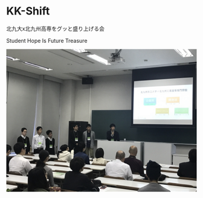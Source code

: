 
# KK-Shift

北九大x北九州高専をグッと盛り上げる会

Student Hope Is Future Treasure

![](resources/images/presentation-Kanmon-G&G-2017102901.jpeg) <!-- .element height="50%" width="50%" -->